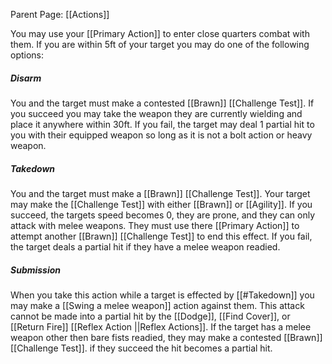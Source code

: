 Parent Page: [[Actions]]

You may use your [[Primary Action]] to enter close quarters combat with them. If you are within 5ft of your target you may do one of the following options:

##### Disarm
You and the target must make a contested [[Brawn]] [[Challenge Test]]. If you succeed you may take the weapon they are currently wielding and place it anywhere within 30ft. If you fail, the target may deal 1 partial hit to you with their equipped weapon so long as it is not a bolt action or heavy weapon.

##### Takedown
You and the target must make a [[Brawn]] [[Challenge Test]]. Your target may make the [[Challenge Test]] with either [[Brawn]] or [[Agility]]. If you succeed, the targets speed becomes 0, they are prone, and they can only attack with melee weapons. They must use there [[Primary Action]] to attempt another [[Brawn]] [[Challenge Test]] to end this effect. If you fail, the target deals a partial hit if they have a melee weapon readied.

##### Submission
When you take this action while a target is effected by [[#Takedown]] you may make a 
[[Swing a melee weapon]] action against them. This attack cannot be made into a partial hit by the [[Dodge]], [[Find Cover]], or [[Return Fire]] [[Reflex Action ||Reflex Actions]]. If the target has a melee weapon other then bare fists readied, they may make a contested [[Brawn]] [[Challenge Test]]. if they succeed the hit becomes a partial hit.